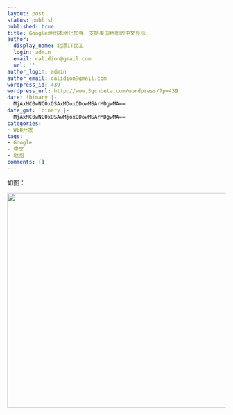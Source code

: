 ```yaml
---
layout: post
status: publish
published: true
title: Google地图本地化加强，支持美国地图的中文显示
author:
  display_name: 北漂IT民工
  login: admin
  email: calidion@gmail.com
  url: ''
author_login: admin
author_email: calidion@gmail.com
wordpress_id: 439
wordpress_url: http://www.3gcnbeta.com/wordpress/?p=439
date: !binary |-
  MjAxMC0wNC0xOSAxMDoxODowMSArMDgwMA==
date_gmt: !binary |-
  MjAxMC0wNC0xOSAwMjoxODowMSArMDgwMA==
categories:
- WEB开发
tags:
- Google
- 中文
- 地图
comments: []
---
```

<p>如图：</p>
<p><a rel="attachment wp-att-440" href="http://www.3gcnbeta.com/wordpress/2010/04/19/google%e5%9c%b0%e5%9b%be%e6%9c%ac%e5%9c%b0%e5%8c%96%e5%8a%a0%e5%bc%ba%ef%bc%8c%e6%94%af%e6%8c%81%e7%be%8e%e5%9b%bd%e5%9c%b0%e5%9b%be%e7%9a%84%e4%b8%ad%e6%96%87%e6%98%be%e7%a4%ba/screenshot/"><img class="aligncenter size-large wp-image-440" title="Screenshot" src="http://www.3gcnbeta.com/wordpress/wp-content/uploads/2010/04/Screenshot-1024x496.png" alt="" width="1024" height="496" /></a></p>
